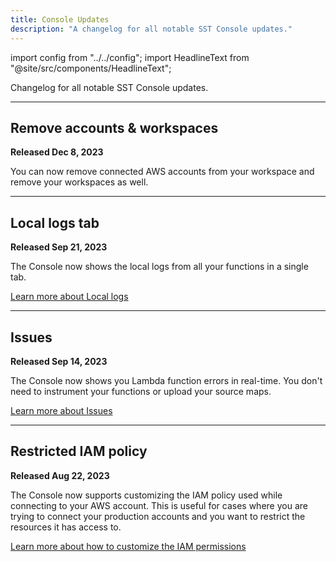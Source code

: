 ```yaml
---
title: Console Updates
description: "A changelog for all notable SST Console updates."
---
```


import config from "../../config";
import HeadlineText from "@site/src/components/HeadlineText";

<HeadlineText>

Changelog for all notable SST Console updates.

</HeadlineText>

---

## Remove accounts & workspaces

**Released Dec 8, 2023**

You can now remove connected AWS accounts from your workspace and remove your workspaces as well.

---

## Local logs tab

**Released Sep 21, 2023**

The Console now shows the local logs from all your functions in a single tab.

[Learn more about Local logs](../console.md#local-logs)

---

## Issues

**Released Sep 14, 2023**

The Console now shows you Lambda function errors in real-time. You don't need to instrument your functions or upload your source maps.

[Learn more about Issues](../console.md#issues)

---

## Restricted IAM policy

**Released Aug 22, 2023**

The Console now supports customizing the IAM policy used while connecting to your AWS account. This is useful for cases where you are trying to connect your production accounts and you want to restrict the resources it has access to.

[Learn more about how to customize the IAM permissions](../console.md#iam-permissions)
